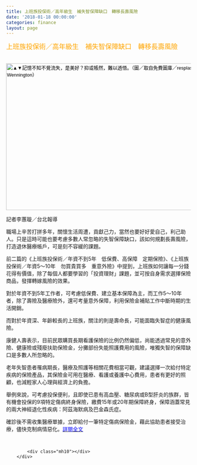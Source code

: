 ```yaml
---
title: 上班族投保術／高年級生　補失智保障缺口　轉移長壽風險
date: '2018-01-18 00:00:00'
categories: finance
layout: page
---
```


<div class="text">
			<div>
	<span style="color:#ffa500;"><span style="font-size:18px;">上班族投保術／高年級生　補失智保障缺口　轉移長壽風險</span></span></div>
<div>
	&nbsp;</div>
<div>
	&nbsp;</div>
<div>
	<img alt="▲▼記憶不知不覺流失，是美好？抑或帳然，難以透悟。（圖／取自免費圖庫／resplashed.com／Jay Wennington）" height="400" src="https://cdn2.ettoday.net/images/3059/d3059248.jpg" style="background: transparent; color: rgb(0, 0, 0); font-family: Meiryo, &quot;Meiryo UI&quot;, &quot;Microsoft JhengHei UI&quot;, &quot;Microsoft JhengHei&quot;, sans-serif; font-size: 13px; box-sizing: border-box; margin: 0px; padding: 0px; border: none; outline: 0px; vertical-align: bottom;" width="600"></div>
<div class="fb-quote fb_iframe_widget" fb-iframe-plugin-query="app_id=&amp;container_width=146&amp;href=http%3A%2F%2Flsapp.leishan.com.tw%2Findex.php%3FREQUEST_ID%3DbW9kPW5ld3MmcGFnZT1kZXRhaWwmTmV3c0lEPTI1MzI%3D%26pn%3D3&amp;locale=zh_TW&amp;sdk=joey" fb-xfbml-state="rendered" style="box-sizing: border-box; font-family: Meiryo, &quot;Meiryo UI&quot;, &quot;Microsoft JhengHei UI&quot;, &quot;Microsoft JhengHei&quot;, sans-serif; margin: 0px; padding: 0px; border: none; outline: 0px; font-size: 13px; vertical-align: baseline; background: transparent; position: absolute; left: -9999px; top: 861px;"><span style="vertical-align: bottom; width: 146px; height: 48px;"><iframe name="f27f897e1f67e6c" width="1000px" height="1000px" frameborder="0" allowtransparency="true" allowfullscreen="true" scrolling="no" title="fb:quote Facebook Social Plugin" src="https://www.facebook.com/plugins/quote.php?app_id=&amp;channel=http%3A%2F%2Fstaticxx.facebook.com%2Fconnect%2Fxd_arbiter%2Fr%2FNh1oH0K63yz.js%3Fversion%3D42%23cb%3Df1f44b31c29fcc%26domain%3Dlsapp.leishan.com.tw%26origin%3Dhttp%253A%252F%252Flsapp.leishan.com.tw%252Ff20e36d24248114%26relation%3Dparent.parent&amp;container_width=146&amp;href=http%3A%2F%2Flsapp.leishan.com.tw%2Findex.php%3FREQUEST_ID%3DbW9kPW5ld3MmcGFnZT1kZXRhaWwmTmV3c0lEPTI1MzI%3D%26pn%3D3&amp;locale=zh_TW&amp;sdk=joey" style="border: none; visibility: visible; width: 146px; height: 48px;" class=""></iframe></span></div>
<div class="fb-quote fb_iframe_widget" fb-iframe-plugin-query="app_id=146858218737386&amp;container_width=1349&amp;href=https%3A%2F%2Fwww.ettoday.net%2Fnews%2F20180118%2F1095122.htm&amp;locale=zh_TW&amp;sdk=joey" fb-xfbml-state="rendered" style="box-sizing: border-box; font-family: Meiryo, &quot;Meiryo UI&quot;, &quot;Microsoft JhengHei UI&quot;, &quot;Microsoft JhengHei&quot;, sans-serif; margin: 0px; padding: 0px; border: none; outline: 0px; font-size: 13px; vertical-align: baseline; background: transparent; display: inline-block; position: absolute; left: -9999px; top: 861px;">
	<span style="box-sizing: border-box; margin: 0px; padding: 0px; border: none; outline: 0px; vertical-align: bottom; background: transparent; display: inline-block; position: relative; text-align: justify; width: 146px; height: 48px;"><span style="font-size: 9pt; font-family: Arial, Helvetica, sans-serif;">▲記憶不知不覺流失，是美好？抑或帳然，或許只能無悔接受。（圖／取自免費圖庫／resplashed.com／Jay Wennington）</span></span></div>
<p>
	<span style="font-size:14px;">記者李蕙璇／台北報導</span></p>
<p>
	<span style="font-size:14px;">職場上辛苦打拼多年，關懷生活周遭，貢獻己力，當然也要好好愛自己，利己助人。只是這時可能也要考慮多數人常忽略的失智保障缺口，該如何規劃長壽風險，打造退休醫療帳戶，可是刻不容緩的課題。</span></p>
<p>
	<span style="font-size:14px;">前二篇的《上班族投保術／年資不到5年　低保費、高保障　定期保險》、《上班族投保術／年資5～10年　勿買貴買多　重意外險》中提到，上班族如何讓每一分錢花得有價值，除了每個人都要學習的「投資理財」課題，並可按自身需求選擇保險商品，發揮轉嫁風險的效果。</span></p>
<p>
	<span style="font-size:14px;">對於年資不到5年工作者，可考慮低保費、建立基本保障為主，而工作5～10年者，除了壽險及醫療險外，還可考量意外保障，利用保險金補貼工作中斷時期的生活開銷。</span></p>
<p>
	<span style="font-size:14px;">而對於年資深、年齡較長的上班族，關注的則是壽命長，可能面臨失智症的健康風險。</span></p>
<p>
	<span style="font-size:14px;">康健人壽表示，目前民眾購買長期看護保險的比例仍然偏低，尚能透過常見的意外險、健康險或殘廢扶助保險金，分攤部份失能照護費用的風險，唯獨失智的保障缺口是多數人所忽略的。</span></p>
<p>
	<span style="font-size:14px;">老年失智患者罹病期長，醫療及照護等相關花費相當可觀，建議選擇一次給付特定疾病的保險產品，其保險金可用在醫療、看護或養護中心費用，患者有更好的照顧，也減輕家人心理與經濟上的負擔。</span></p>
<p>
	<span style="font-size:14px;">舉例來說，可考慮投保便利，且即使已患有高血壓、糖尿病或B型肝炎的族群，皆有機會投保的9項特定傷病終身保險，繳費15年或20年期保障終身，保障涵蓋常見的兩大神經退化性疾病：阿茲海默病及巴金森氏症。</span></p>
<p>
	<span style="font-size:14px;">確診後不需收集醫療單據，立即給付一筆特定傷病保險金，藉此協助患者接受治療，儘快克制病情惡化。<a href="https://www.ettoday.net/news/20180118/1095122.htm"><span style="color:#0000ff;">詳閱全文</span></a></span></p>
<div>
	&nbsp;</div>

			<div class="mh10"></div>
		</div>